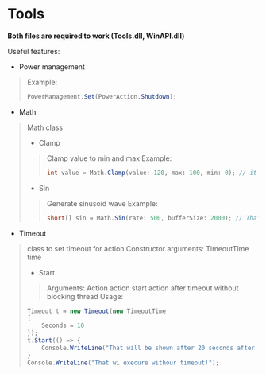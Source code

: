 # Tools
**Both files are required to work (Tools.dll, WinAPI.dll)**

Useful features:

- Power management 
> Example:
> ```cs
> PowerManagement.Set(PowerAction.Shutdown);
> ```
- Math
> Math class
> - Clamp
> > Clamp value to min and max
> > Example:
> > ```cs
> > int value = Math.Clamp(value: 120, max: 100, min: 0); // it will return 100
> > ```
> - Sin
> > Generate sinusoid wave
> > Example:
> > ```cs
> > short[] sin = Math.Sin(rate: 500, bufferSize: 2000); // That will generate array with sinusoid values 
> > ```
- Timeout
> class to set timeout for action 
> Constructor arguments: TimeoutTime time
> - Start
> > Arguments: Action action 
> > start action after timeout without blocking thread 
> Usage:
> ```cs
> Timeout t = new Timeout(new TimeoutTime
> {
>     Seconds = 10
> });
> t.Start(() => {
>     Console.WriteLine("That will be shown after 20 seconds after calling \"Start\" method!");
> } 
> Console.WriteLine("That wi execure withour timeout!");
> ```



